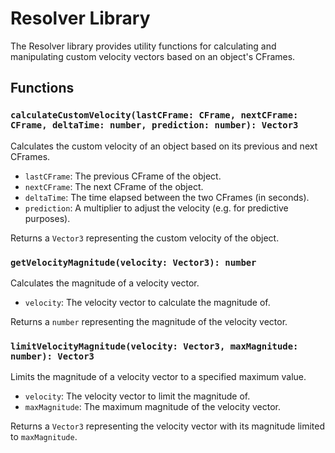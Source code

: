 # Resolver Library

The Resolver library provides utility functions for calculating and manipulating custom velocity vectors based on an object's CFrames.

## Functions

### `calculateCustomVelocity(lastCFrame: CFrame, nextCFrame: CFrame, deltaTime: number, prediction: number): Vector3`

Calculates the custom velocity of an object based on its previous and next CFrames.

- `lastCFrame`: The previous CFrame of the object.
- `nextCFrame`: The next CFrame of the object.
- `deltaTime`: The time elapsed between the two CFrames (in seconds).
- `prediction`: A multiplier to adjust the velocity (e.g. for predictive purposes).

Returns a `Vector3` representing the custom velocity of the object.

### `getVelocityMagnitude(velocity: Vector3): number`

Calculates the magnitude of a velocity vector.

- `velocity`: The velocity vector to calculate the magnitude of.

Returns a `number` representing the magnitude of the velocity vector.

### `limitVelocityMagnitude(velocity: Vector3, maxMagnitude: number): Vector3`

Limits the magnitude of a velocity vector to a specified maximum value.

- `velocity`: The velocity vector to limit the magnitude of.
- `maxMagnitude`: The maximum magnitude of the velocity vector.

Returns a `Vector3` representing the velocity vector with its magnitude limited to `maxMagnitude`.
